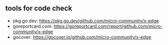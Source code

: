 ## tools for code check

+ pkg.go.dev: https://pkg.go.dev/github.com/micro-community/x-edge
+ goreportcard.com: https://goreportcard.com/report/github.com/micro-community/x-edge
+ gocover: https://gocover.io/github.com/micro-community/x-edge
